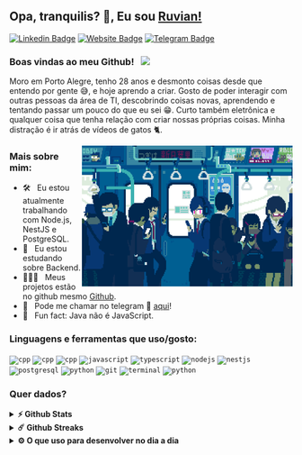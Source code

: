 ## Opa, tranquilis? 👋, Eu sou [Ruvian!](https://github.com/matricce/)

[![Linkedin Badge](https://img.shields.io/badge/-LinkedIn-0e76a8?style=flat-square&logo=Linkedin&logoColor=white)](https://linkedin.com/in/ruvian-s)
[![Website Badge](https://img.shields.io/badge/Website-3b5998?style=flat-square&logo=google-chrome&logoColor=white)](https://matricce.github.io/)
[![Telegram Badge](https://img.shields.io/badge/-Telegram-0088cc?style=flat-square&logo=Telegram&logoColor=white)](https://t.me/tricce)

### Boas vindas ao meu Github! &nbsp; ![](https://visitor-badge.glitch.me/badge?page_id=matricce.matricce&style=flat-square&color=0088cc)

Moro em Porto Alegre, tenho 28 anos e desmonto coisas desde que entendo por gente 😅, e hoje aprendo a criar.
Gosto de poder interagir com outras pessoas da área de TI, descobrindo coisas novas, aprendendo e tentando passar um pouco do que eu sei 😁. Curto também eletrônica e qualquer coisa que tenha relação com criar nossas próprias coisas. Minha distração é ir atrás de vídeos de gatos 🐈.

<img align="right" height="250" width="375" alt="" src="https://github.com/matricce/matricce/blob/main/images/train.gif?raw=true" />

### Mais sobre mim:

- 🛠 &nbsp; Eu estou atualmente trabalhando com Node.js, NestJS e PostgreSQL.
- 🚀 &nbsp; Eu estou estudando sobre Backend.
- 👨🏻‍💻 &nbsp; Meus projetos estão no github mesmo [Github](https://github.com/matricce).
- 💬 &nbsp; Pode me chamar no telegram 🙂 [aqui](https://t.me/tricce)!
- 👾 &nbsp; Fun fact: Java não é JavaScript.

### Linguagens e ferramentas que uso/gosto:

<code><img height="27" src="https://raw.githubusercontent.com/get-icon/geticon/master/icons/c-plusplus.svg" alt="cpp"></code>
<code><img height="27" src="https://raw.githubusercontent.com/get-icon/geticon/master/icons/arduino.svg" alt="cpp"></code>
<code><img height="27" src="https://raw.githubusercontent.com/get-icon/geticon/master/icons/platformio.svg" alt="cpp"></code>
<code><img height="27" src="https://raw.githubusercontent.com/get-icon/geticon/master/icons/javascript.svg" alt="javascript"></code>
<code><img height="27" src="https://raw.githubusercontent.com/get-icon/geticon/master/icons/typescript-icon.svg" alt="typescript"></code>
<code><img height="27" src="https://raw.githubusercontent.com/get-icon/geticon/master/icons/nodejs-icon.svg" alt="nodejs"></code>
<code><img height="27" src="https://raw.githubusercontent.com/get-icon/geticon/master/icons/nestjs.svg" alt="nestjs"></code>
<code><img height="27" src="https://raw.githubusercontent.com/get-icon/geticon/master/icons/postgresql.svg" alt="postgresql"></code>
<code><img height="27" src="https://raw.githubusercontent.com/get-icon/geticon/master/icons/docker-icon.svg" alt="python"></code>
<code><img height="27" src="https://raw.githubusercontent.com/get-icon/geticon/master/icons/git-icon.svg" alt="git"></code>
<code><img height="27" src="https://raw.githubusercontent.com/get-icon/geticon/master/icons/terminal.svg" alt="terminal"></code>
<code><img height="27" src="https://raw.githubusercontent.com/get-icon/geticon/master/icons/ubuntu.svg" alt="python"></code>

### Quer dados?

<details>	
  <summary><b>⚡ Github Stats</b></summary>

  <br />
  <img height="180em" src="https://github-readme-stats.vercel.app/api?username=matricce&show_icons=true&hide_border=true&&count_private=true&include_all_commits=true&theme=radical" />
  <img height="180em" src="https://github-readme-stats.vercel.app/api/top-langs/?username=matricce&exclude_repo=KNN-Image-Classification&show_icons=true&hide_border=true&layout=compact&langs_count=8&theme=radical"/>
</details>

<details>	
  <summary><b>☄️ Github Streaks</b></summary>

  <br />
  <img height="180em" src="https://github-readme-streak-stats.herokuapp.com/?user=matricce&hide_border=true&theme=radical" />
</details>
 
<details>	
  <br />
  <summary><b>⚙️ O que uso para desenvolver no dia a dia</b></summary>
  	<ul>
  	    <li><b>OS:</b> Lnux Mint </li>
	    <li><b>Laptop: </b> Ideapad S145 (i5) </li>
  	    <li><b>Navegador: </b> Chrome </li>
	    <li><b>Terminal: </b> ZSH: Oh My Zsh + Oh My Posh (JanDeDobbeleer) </li>
	    <li><b>Editor:</b> Visual Studio Code </li>
	    <br />
	</ul>	
</details>

#

<div align="center">
